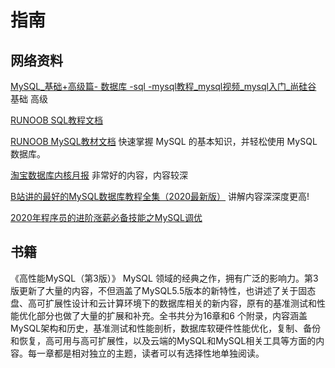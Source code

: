 # 指南

## 网络资料

[MySQL_基础+高级篇- 数据库 -sql -mysql教程_mysql视频_mysql入门_尚硅谷](https://www.bilibili.com/video/BV12b411K7Zu?from=search&seid=3501033786952474821) 基础  高级

[RUNOOB SQL教程文档](https://www.runoob.com/sql/sql-tutorial.html)

[RUNOOB MySQL教材文档](https://www.runoob.com/mysql/mysql-tutorial.html) 快速掌握 MySQL 的基本知识，并轻松使用 MySQL 数据库。

[淘宝数据库内核月报](http://mysql.taobao.org/monthly/)  非常好的内容，内容较深

[B站讲的最好的MySQL数据库教程全集（2020最新版）](https://www.bilibili.com/video/BV1xh411Z79d?from=search&seid=5277067838754319565) 讲解内容深深度更高!

[2020年程序员的进阶涨薪必备技能之MySQL调优](https://www.bilibili.com/video/BV1AK4y1b7qa?from=search&seid=10346952943783898829)

## 书籍

《高性能MySQL（第3版）》  MySQL 领域的经典之作，拥有广泛的影响力。第3 版更新了大量的内容，不但涵盖了MySQL5.5版本的新特性，也讲述了关于固态盘、高可扩展性设计和云计算环境下的数据库相关的新内容，原有的基准测试和性能优化部分也做了大量的扩展和补充。全书共分为16章和6 个附录，内容涵盖MySQL架构和历史，基准测试和性能剖析，数据库软硬件性能优化，复制、备份和恢复，高可用与高可扩展性，以及云端的MySQL和MySQL相关工具等方面的内容。每一章都是相对独立的主题，读者可以有选择性地单独阅读。